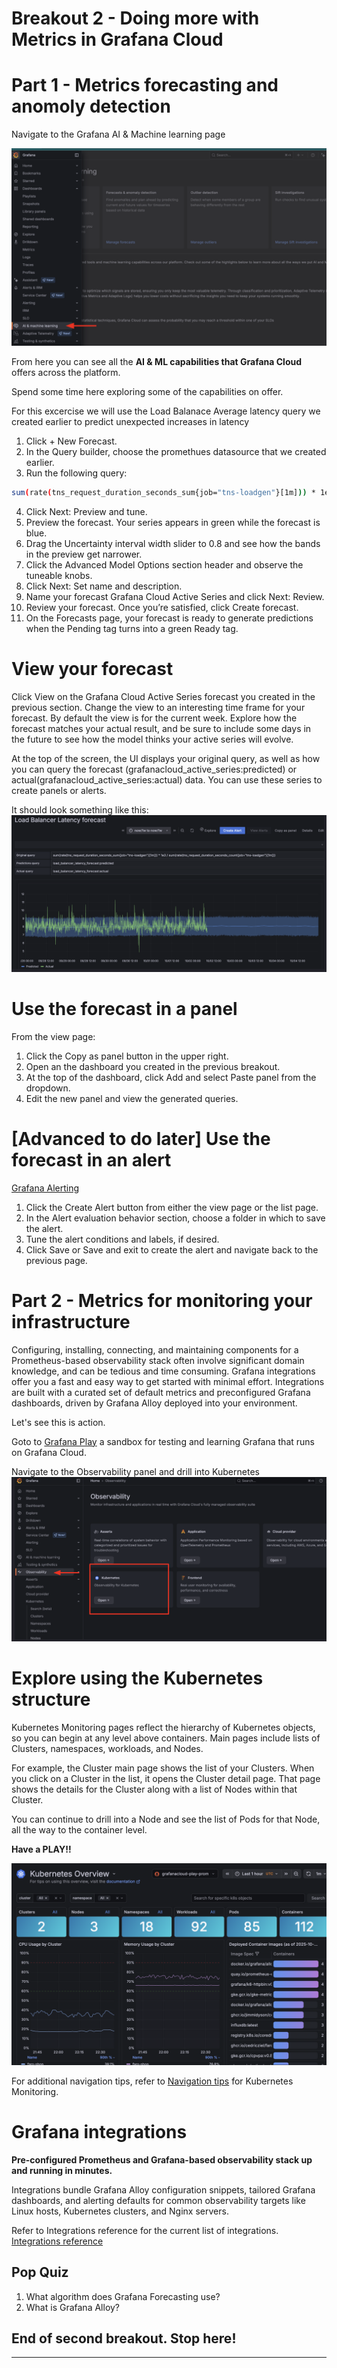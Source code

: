 # Breakout 2 - Doing more with Metrics in Grafana Cloud

# Part 1 - Metrics forecasting and anomoly detection

Navigate to the Grafana AI & Machine learning page

![Node exporter metrics](images/image27.png)

From here you can see all the **AI & ML capabilities that Grafana Cloud** offers across the platform.

Spend some time here exploring some of the capabilities on offer.

For this excercise we will use the Load Balanace Average latency query we created earlier to predict unexpected increases in latency

1. Click + New Forecast.
2. In the Query builder, choose the promethues datasource that we created earlier.
3. Run the following query:

```bash
sum(rate(tns_request_duration_seconds_sum{job="tns-loadgen"}[1m])) * 1e3 / sum(rate(tns_request_duration_seconds_count{job="tns-loadgen"}[1m]))
```

4. Click Next: Preview and tune.
5. Preview the forecast. Your series appears in green while the forecast is blue.
6. Drag the Uncertainty interval width slider to 0.8 and see how the bands in the preview get narrower.
7. Click the Advanced Model Options section header and observe the tuneable knobs.
8. Click Next: Set name and description.
9. Name your forecast Grafana Cloud Active Series and click Next: Review.
10. Review your forecast. Once you’re satisfied, click Create forecast.
11. On the Forecasts page, your forecast is ready to generate predictions when the Pending tag turns into a green Ready tag.

# View your forecast
Click View on the Grafana Cloud Active Series forecast you created in the previous section.
Change the view to an interesting time frame for your forecast. By default the view is for the current week.
Explore how the forecast matches your actual result, and be sure to include some days in the future to see how the model thinks your active series will evolve.

At the top of the screen, the UI displays your original query, as well as how you can query the forecast (grafanacloud_active_series:predicted) or actual(grafanacloud_active_series:actual) data. You can use these series to create panels or alerts.

It should look something like this:
![Node exporter metrics](images/image28.png)

# Use the forecast in a panel
From the view page:

1. Click the Copy as panel button in the upper right.
2. Open an the dashboard you created in the previous breakout.
3. At the top of the dashboard, click Add and select Paste panel from the dropdown.
4. Edit the new panel and view the generated queries.

# [Advanced to do later] Use the forecast in an alert
[Grafana Alerting](https://grafana.com/docs/grafana/latest/alerting/#overview-of-grafana-alerting)

1. Click the Create Alert button from either the view page or the list page.
2. In the Alert evaluation behavior section, choose a folder in which to save the alert.
3. Tune the alert conditions and labels, if desired.
4. Click Save or Save and exit to create the alert and navigate back to the previous page.




# Part 2 - Metrics for monitoring your infrastructure

Configuring, installing, connecting, and maintaining components for a Prometheus-based observability stack often involve significant domain knowledge, and can be tedious and time consuming. Grafana integrations offer you a fast and easy way to get started with minimal effort. Integrations are built with a curated set of default metrics and preconfigured Grafana dashboards, driven by Grafana Alloy deployed into your environment.

Let's see this is action.

Goto to [Grafana Play](https://play.grafana.org/) a sandbox for testing and learning Grafana that runs on Grafana Cloud.

Navigate to the Observability panel and drill into Kubernetes
![Node exporter metrics](images/image29.png)

# Explore using the Kubernetes structure

Kubernetes Monitoring pages reflect the hierarchy of Kubernetes objects, so you can begin at any level above containers. Main pages include lists of Clusters, namespaces, workloads, and Nodes.

For example, the Cluster main page shows the list of your Clusters. When you click on a Cluster in the list, it opens the Cluster detail page. That page shows the details for the Cluster along with a list of Nodes within that Cluster.

You can continue to drill into a Node and see the list of Pods for that Node, all the way to the container level.

**Have a PLAY!!**

![Node exporter metrics](images/image30.png)

For additional navigation tips, refer to [Navigation tips](https://grafana.com/docs/grafana-cloud/monitor-infrastructure/kubernetes-monitoring/navigate-k8s-monitoring/#navigation-tips) for Kubernetes Monitoring.

# Grafana integrations

**Pre-configured Prometheus and Grafana-based observability stack up and running in minutes.**

Integrations bundle Grafana Alloy configuration snippets, tailored Grafana dashboards, and alerting defaults for common observability targets like Linux hosts, Kubernetes clusters, and Nginx servers. 

Refer to Integrations reference for the current list of integrations.
[Integrations reference](https://grafana.com/docs/grafana-cloud/monitor-infrastructure/integrations/integration-reference/)



## Pop Quiz
1. What algorithm does Grafana Forecasting use?
2. What is Grafana Alloy?

## End of second breakout. Stop here!

---
```























```
## Answer to the Pop Quiz

**Grafana Forecasting uses the Prophet algorithm** for its forecasting capabilities. Prophet is a time series forecasting model developed by Facebook, designed to automatically account for features such as yearly, weekly, and daily seasonality. This allows Grafana to capture repeating patterns in your data and use them for adaptive alerting and capacity planning. Additionally, Grafana Machine Learning supports enhancements like holiday effects, where you can inform the model about specific recurring events to improve forecast accuracy. The model is retrained periodically to stay up-to-date with your latest data and patternsprometheus_build_info

**Grafana Alloy** is an open source, high-performance, vendor-neutral distribution of the OpenTelemetry Collector developed by Grafana Labs. It is designed to collect, process, and export telemetry signals—including metrics, logs, traces, and profiles—from a wide variety of sources, supporting both application and infrastructure observability needs. Alloy is fully compatible with popular open source observability standards such as OpenTelemetry and Prometheus, and it offers native pipelines for these and other telemetry formats like Loki and Pyroscope.


